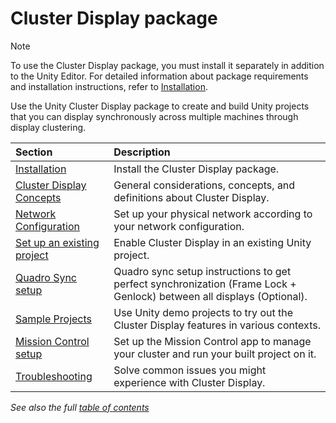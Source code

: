 # Cluster Display package

>[!NOTE]
>To use the Cluster Display package, you must install it separately in addition to the Unity Editor. For detailed information about package requirements and installation instructions, refer to [Installation](installation.md).

Use the Unity Cluster Display package to create and build Unity projects that you can display synchronously across multiple machines through display clustering.

| Section | Description |
|:---|:---|
| [Installation](installation.md) | Install the Cluster Display package. |
| [Cluster Display Concepts](concepts.md) | General considerations, concepts, and definitions about Cluster Display. |
| [Network Configuration](network-configuration.md) | Set up your physical network according to your network configuration. |
| [Set up an existing project](setup-existing-project.md) | Enable Cluster Display in an existing Unity project. |
| [Quadro Sync setup](quadro-sync.md) | Quadro sync setup instructions to get perfect synchronization (Frame Lock + Genlock) between all displays (Optional). |
| [Sample Projects](sample-projects.md) | Use Unity demo projects to try out the Cluster Display features in various contexts. |
| [Mission Control setup](mission-control.md) | Set up the Mission Control app to manage your cluster and run your built project on it. |
| [Troubleshooting](troubleshooting.md) | Solve common issues you might experience with Cluster Display. |

_See also the full [table of contents](TableOfContents.md)_
